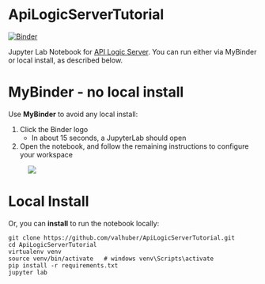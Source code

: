 # ApiLogicServerTutorial

[![Binder](http://mybinder.org/badge_logo.svg)](https://notebooks.gesis.org/binder/v2/gh/valhuber/ApiLogicServerTutorial/HEAD?urlpath=lab)

Jupyter Lab Notebook for [API Logic Server](https://github.com/valhuber/ApiLogicServer#readme).  You can run either
via MyBinder or local install, as described below.

# MyBinder - no local install

Use **MyBinder** to avoid any local install:
1. Click the Binder logo
   * In about 15 seconds, a JupyterLab should open
2. Open the notebook, and follow the remaining instructions to configure your workspace

<figure><img src="https://github.com/valhuber/ApiLogicServer/blob/main/images/tutorial/MyBinder-Initial.png?raw=true"></figure>


# Local Install

Or, you can **install** to run the notebook locally:
```
git clone https://github.com/valhuber/ApiLogicServerTutorial.git
cd ApiLogicServerTutorial
virtualenv venv
source venv/bin/activate   # windows venv\Scripts\activate
pip install -r requirements.txt
jupyter lab
```
